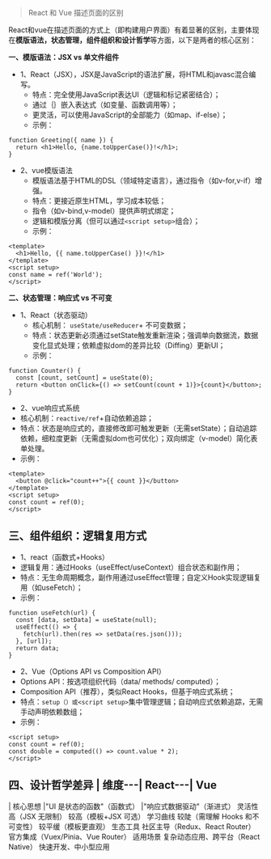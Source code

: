 > React 和 Vue 描述页面的区别

React和vue在描述页面的方式上（即构建用户界面）有着显著的区别，主要体现在**模版语法，状态管理，组件组织和设计哲学**等方面，以下是两者的核心区别：

**一、模版语法：JSX vs 单文件组件**

- 1、React（JSX），JSX是JavaScript的语法扩展，将HTML和javasc混合编写。
   - 特点：完全使用JavaScript表达UI（逻辑和标记紧密结合）；
   - 通过｛｝嵌入表达式（如变量、函数调用等）；
   - 更灵活，可以使用JavaScript的全部能力（如map、if-else）；
   - 示例：
```
function Greeting({ name }) {
  return <h1>Hello, {name.toUpperCase()}!</h1>;
}
```
- 2、vue模版语法
   - 模版语法基于HTML的DSL（领域特定语言），通过指令（如v-for,v-if）增强。
   - 特点：更接近原生HTML，学习成本较低；
   - 指令（如v-bind,v-model）提供声明式绑定；
   - 逻辑和模版分离（但可以通过```<script setup>```组合）；
   - 示例：
```
<template>
  <h1>Hello, {{ name.toUpperCase() }}!</h1>
</template>
<script setup>
const name = ref('World');
</script>
```

**二、状态管理：响应式 vs 不可变**

- 1、React（状态驱动）
   - 核心机制： ```useState/useReducer```+ 不可变数据；
   - 特点：状态更新必须通过setState触发重新渲染；强调单向数据流，数据变化显式处理；依赖虚拟dom的差异比较（Diffing）更新UI；
   - 示例：
```
function Counter() {
  const [count, setCount] = useState(0);
  return <button onClick={() => setCount(count + 1)}>{count}</button>;
}
```
- 2、vue响应式系统
- 核心机制：```reactive/ref```+自动依赖追踪；
- 特点：状态是响应式的，直接修改即可触发更新（无需setState）；自动追踪依赖，细粒度更新（无需虚拟dom也可优化）；双向绑定（v-model）简化表单处理。
- 示例：
```
<template>
  <button @click="count++">{{ count }}</button>
</template>
<script setup>
const count = ref(0);
</script>
```

**三、组件组织：逻辑复用方式**
- 
- 1、react（函数式+Hooks）
- 逻辑复用：通过Hooks（useEffect/useContext）组合状态和副作用；
- 特点：无生命周期概念，副作用通过useEffect管理；自定义Hook实现逻辑复用（如useFetch）；
- 示例：
```
function useFetch(url) {
  const [data, setData] = useState(null);
  useEffect(() => {
    fetch(url).then(res => setData(res.json()));
  }, [url]);
  return data;
}
```

- 2、Vue（Options API vs Composition API）
- Options API：按选项组织代码（data/ methods/ computed）；
- Composition API（推荐），类似React Hooks，但基于响应式系统；
- 特点：```setup（）或<script setup>```集中管理逻辑；自动响应式依赖追踪，无需手动声明依赖数组；
- 示例：
```
<script setup>
const count = ref(0);
const double = computed(() => count.value * 2);
</script>
```

**四、设计哲学差异**
| 维度---| React---| Vue
-------------------------
| 核心思想 |"UI 是状态的函数"（函数式） |"响应式数据驱动"（渐进式）
灵活性	高（JSX 无限制）	较高（模板+JSX 可选）
学习曲线	较陡（需理解 Hooks 和不可变性）	较平缓（模板更直观）
生态工具	社区主导（Redux、React Router）	官方集成（Vuex/Pinia、Vue Router）
适用场景	复杂动态应用、跨平台（React Native）	快速开发、中小型应用









